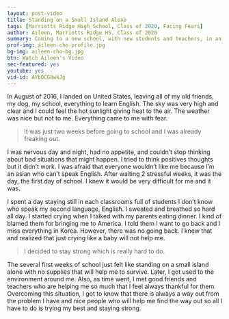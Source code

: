 ```yaml
---
layout: post-video
title: Standing on a Small Island Alone
tags: [Marriotts Ridge High School, Class of 2020, Facing Fears] 
author: Aileen, Marriotts Ridge HS, Class of 2020
summary: Coming to a new school, with new students and teachers, in an new country is a daunting proposition, especially when you don't speak a word of English.
prof-img: aileen-cho-profile.jpg
bg-img: aileen-cho-bg.jpg
btn: Watch Aileen's Video
sec-featured: yes
youtube: yes
vid-id: AYb0CG8wkJg
---
```


In August of 2016, I landed on United States, leaving all of my old friends, my dog, my school, everything to learn English. The sky was very high and clear and I could feel the hot sunlight giving heat to the air. The weather was nice but not to me. Everything came to me with fear. 

>It was just two weeks before going to school and I was already freaking out. 

I was nervous day and night, had no appetite, and couldn’t stop thinking about bad situations that might happen. I tried to think positives thoughts but it didn’t work. I was afraid that everyone wouldn’t like me because I’m an asian who can’t speak English. After waiting 2 stressful weeks, it was the day, the first day of school. I knew it would be very difficult for me and it was. 

I spent a day staying still in each classrooms full of students I don’t know who speak my second language, English. I sweated and breathed so hard all day. I started crying when I talked with my parents eating dinner. I kind of blamed them for bringing me to America. I told them I want to go back and I miss everything in Korea. However, there was no going back. I knew that and realized that just crying like a baby will not help me. 

>I decided to stay strong which is really hard to do. 

The several first weeks of school just felt like standing on a small island alone with no supplies that will help me to survive. Later, I got used to the environment around me. Also, as time went, I met good friends and teachers who are helping me so much that I feel always thankful for them. Overcoming this situation, I got to know that there is always a way out from the problem I have and nice people who will help me find the way out so all I have to do is trying my best and staying strong.      
